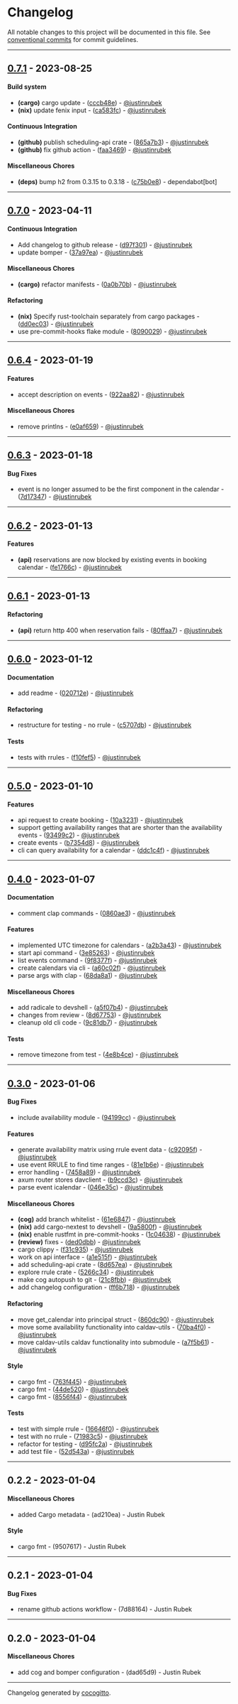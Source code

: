 # Changelog
All notable changes to this project will be documented in this file. See [conventional commits](https://www.conventionalcommits.org/) for commit guidelines.

- - -
## [0.7.1](https://github.com/justinrubek/calendar-scheduler/compare/0.7.0..0.7.1) - 2023-08-25
#### Build system
- **(cargo)** cargo update - ([cccb48e](https://github.com/justinrubek/calendar-scheduler/commit/cccb48e8fe49a40ba0d9fd3cec94c2cc143ed70a)) - [@justinrubek](https://github.com/justinrubek)
- **(nix)** update fenix input - ([ca583fc](https://github.com/justinrubek/calendar-scheduler/commit/ca583fc7f7396cf5fdd3c56347f3fb2160b28943)) - [@justinrubek](https://github.com/justinrubek)
#### Continuous Integration
- **(github)** publish scheduling-api crate - ([865a7b3](https://github.com/justinrubek/calendar-scheduler/commit/865a7b36c55ee591375f0c7e244ce709744085e5)) - [@justinrubek](https://github.com/justinrubek)
- **(github)** fix github action - ([faa3469](https://github.com/justinrubek/calendar-scheduler/commit/faa34692f9fd3543a88d48d0726f44cc7989bcc8)) - [@justinrubek](https://github.com/justinrubek)
#### Miscellaneous Chores
- **(deps)** bump h2 from 0.3.15 to 0.3.18 - ([c75b0e8](https://github.com/justinrubek/calendar-scheduler/commit/c75b0e884a26717ee823b57082c633cfa69947af)) - dependabot[bot]

- - -

## [0.7.0](https://github.com/justinrubek/calendar-scheduler/compare/0.6.4..0.7.0) - 2023-04-11
#### Continuous Integration
- Add changelog to github release - ([d97f301](https://github.com/justinrubek/calendar-scheduler/commit/d97f3013a01f53f1d6fce37cf30c29017393fbad)) - [@justinrubek](https://github.com/justinrubek)
- update bomper - ([37a97ea](https://github.com/justinrubek/calendar-scheduler/commit/37a97ea67f628a2aae5385c9c6c80cf76dea5e6b)) - [@justinrubek](https://github.com/justinrubek)
#### Miscellaneous Chores
- **(cargo)** refactor manifests - ([0a0b70b](https://github.com/justinrubek/calendar-scheduler/commit/0a0b70bb191d703e3ced1ccd43738ee618fb9822)) - [@justinrubek](https://github.com/justinrubek)
#### Refactoring
- **(nix)** Specify rust-toolchain separately from cargo packages - ([dd0ec03](https://github.com/justinrubek/calendar-scheduler/commit/dd0ec0371852a9ca55981ec20beb0025643963d0)) - [@justinrubek](https://github.com/justinrubek)
- use pre-commit-hooks flake module - ([8090029](https://github.com/justinrubek/calendar-scheduler/commit/8090029dd9b4c7a70ac6e7a19735d379a94ed7fa)) - [@justinrubek](https://github.com/justinrubek)

- - -

## [0.6.4](https://github.com/justinrubek/calendar-scheduler/compare/0.6.3..0.6.4) - 2023-01-19
#### Features
- accept description on events - ([922aa82](https://github.com/justinrubek/calendar-scheduler/commit/922aa82484b3bc6918a3bdc802df1326dcf58bd6)) - [@justinrubek](https://github.com/justinrubek)
#### Miscellaneous Chores
- remove printlns - ([e0af659](https://github.com/justinrubek/calendar-scheduler/commit/e0af659e9e327979352c843e58c84a564e983f82)) - [@justinrubek](https://github.com/justinrubek)

- - -

## [0.6.3](https://github.com/justinrubek/calendar-scheduler/compare/0.6.2..0.6.3) - 2023-01-18
#### Bug Fixes
- event is no longer assumed to be the first component in the calendar - ([7d17347](https://github.com/justinrubek/calendar-scheduler/commit/7d173473fd109cfa0b6cdd6f10bef2c7170637b4)) - [@justinrubek](https://github.com/justinrubek)

- - -

## [0.6.2](https://github.com/justinrubek/calendar-scheduler/compare/0.6.1..0.6.2) - 2023-01-13
#### Features
- **(api)** reservations are now blocked by existing events in booking calendar - ([fe1766c](https://github.com/justinrubek/calendar-scheduler/commit/fe1766cf8151f0a6276ecea3ccc0f2c2da071302)) - [@justinrubek](https://github.com/justinrubek)

- - -

## [0.6.1](https://github.com/justinrubek/calendar-scheduler/compare/0.6.0..0.6.1) - 2023-01-13
#### Refactoring
- **(api)** return http 400 when reservation fails - ([80ffaa7](https://github.com/justinrubek/calendar-scheduler/commit/80ffaa758c87f0dc945c4a8512c50a60ff9b14e9)) - [@justinrubek](https://github.com/justinrubek)

- - -

## [0.6.0](https://github.com/justinrubek/calendar-scheduler/compare/0.5.0..0.6.0) - 2023-01-12
#### Documentation
- add readme - ([020712e](https://github.com/justinrubek/calendar-scheduler/commit/020712e7bf1bdbf8e0af2d91ac71e3018de2f0c3)) - [@justinrubek](https://github.com/justinrubek)
#### Refactoring
- restructure for testing - no rrule - ([c5707db](https://github.com/justinrubek/calendar-scheduler/commit/c5707db154d407a5c38688f814149a5cf6a3450b)) - [@justinrubek](https://github.com/justinrubek)
#### Tests
- tests with rrules - ([f10fef5](https://github.com/justinrubek/calendar-scheduler/commit/f10fef5aeb383363bba003a23abe026900fe899f)) - [@justinrubek](https://github.com/justinrubek)

- - -

## [0.5.0](https://github.com/justinrubek/calendar-scheduler/compare/0.4.0..0.5.0) - 2023-01-10
#### Features
- api request to create booking - ([10a3231](https://github.com/justinrubek/calendar-scheduler/commit/10a32318bb7c82136728cf5b7f9d1de01e33d768)) - [@justinrubek](https://github.com/justinrubek)
- support getting availability ranges that are shorter than the availability events - ([93499c2](https://github.com/justinrubek/calendar-scheduler/commit/93499c20104ba652ad5a17b6bce602a0bab9d3ea)) - [@justinrubek](https://github.com/justinrubek)
- create events - ([b7354d8](https://github.com/justinrubek/calendar-scheduler/commit/b7354d8432b34213886463a2e1a09947f679496b)) - [@justinrubek](https://github.com/justinrubek)
- cli can query availability for a calendar - ([ddc1c4f](https://github.com/justinrubek/calendar-scheduler/commit/ddc1c4f3e0b6e44dac9cae402f8054cad1345e9a)) - [@justinrubek](https://github.com/justinrubek)

- - -

## [0.4.0](https://github.com/justinrubek/calendar-scheduler/compare/0.3.0..0.4.0) - 2023-01-07
#### Documentation
- comment clap commands - ([0860ae3](https://github.com/justinrubek/calendar-scheduler/commit/0860ae3e47b678dbc65e751b56d454531067899b)) - [@justinrubek](https://github.com/justinrubek)
#### Features
- implemented UTC timezone for calendars - ([a2b3a43](https://github.com/justinrubek/calendar-scheduler/commit/a2b3a43c488a999b69aa27bad6a022a97b4a7234)) - [@justinrubek](https://github.com/justinrubek)
- start api command - ([3e85263](https://github.com/justinrubek/calendar-scheduler/commit/3e85263cd98608cd6018fec8859ebb244ccb3ba2)) - [@justinrubek](https://github.com/justinrubek)
- list events command - ([9f8377f](https://github.com/justinrubek/calendar-scheduler/commit/9f8377f80a55926bb77cf19e574d8cce1741fc18)) - [@justinrubek](https://github.com/justinrubek)
- create calendars via cli - ([a60c02f](https://github.com/justinrubek/calendar-scheduler/commit/a60c02fe2f9028a898b7d094cf95825de23d56a0)) - [@justinrubek](https://github.com/justinrubek)
- parse args with clap - ([68da8a1](https://github.com/justinrubek/calendar-scheduler/commit/68da8a1219608c5f4eb2275db89c311cfd1b2f67)) - [@justinrubek](https://github.com/justinrubek)
#### Miscellaneous Chores
- add radicale to devshell - ([a5f07b4](https://github.com/justinrubek/calendar-scheduler/commit/a5f07b4c16d8a33706e5e6c57162f3db3bf28b47)) - [@justinrubek](https://github.com/justinrubek)
- changes from review - ([8d67753](https://github.com/justinrubek/calendar-scheduler/commit/8d677535ea0391df821807d2955ee87a29c16db9)) - [@justinrubek](https://github.com/justinrubek)
- cleanup old cli code - ([9c81db7](https://github.com/justinrubek/calendar-scheduler/commit/9c81db74c0eec6080879baea4dc8676cc6229218)) - [@justinrubek](https://github.com/justinrubek)
#### Tests
- remove timezone from test - ([4e8b4ce](https://github.com/justinrubek/calendar-scheduler/commit/4e8b4cee010f4db6a43580a5e5772af180d35bf8)) - [@justinrubek](https://github.com/justinrubek)

- - -

## [0.3.0](https://github.com/justinrubek/calendar-scheduler/compare/0.2.2..0.3.0) - 2023-01-06
#### Bug Fixes
- include availability module - ([94199cc](https://github.com/justinrubek/calendar-scheduler/commit/94199cc150b1a0440679b85d35080d8e3acf84f3)) - [@justinrubek](https://github.com/justinrubek)
#### Features
- generate availability matrix using rrule event data - ([c92095f](https://github.com/justinrubek/calendar-scheduler/commit/c92095fb610a01328c630aa98344658e45e6cbf3)) - [@justinrubek](https://github.com/justinrubek)
- use event RRULE to find time ranges - ([81e1b6e](https://github.com/justinrubek/calendar-scheduler/commit/81e1b6e18f331cf8628add154e84897c78ce3c92)) - [@justinrubek](https://github.com/justinrubek)
- error handling - ([7458a89](https://github.com/justinrubek/calendar-scheduler/commit/7458a89de31eaaef5800ccbbe469d21a291cd9cb)) - [@justinrubek](https://github.com/justinrubek)
- axum router stores davclient - ([b9ccd3c](https://github.com/justinrubek/calendar-scheduler/commit/b9ccd3c601ac37e12f1645f8b87856a1225f59bc)) - [@justinrubek](https://github.com/justinrubek)
- parse event icalendar - ([046e35c](https://github.com/justinrubek/calendar-scheduler/commit/046e35c5ce7507138938e469b7405d5ae7722a3f)) - [@justinrubek](https://github.com/justinrubek)
#### Miscellaneous Chores
- **(cog)** add branch whitelist - ([61e6847](https://github.com/justinrubek/calendar-scheduler/commit/61e6847c751b1245fffcd517387c2d4b0eb47abc)) - [@justinrubek](https://github.com/justinrubek)
- **(nix)** add cargo-nextest to devshell - ([9a5800f](https://github.com/justinrubek/calendar-scheduler/commit/9a5800fe75113f1107bbfa9603de46ee1e7f08c1)) - [@justinrubek](https://github.com/justinrubek)
- **(nix)** enable rustfmt in pre-commit-hooks - ([1c04638](https://github.com/justinrubek/calendar-scheduler/commit/1c04638b6906845c0b0f41a3e08e6caed633aa5f)) - [@justinrubek](https://github.com/justinrubek)
- **(review)** fixes - ([ded0dbb](https://github.com/justinrubek/calendar-scheduler/commit/ded0dbb1f49303d94cd00c851e953f98f3670d8b)) - [@justinrubek](https://github.com/justinrubek)
- cargo clippy - ([f31c935](https://github.com/justinrubek/calendar-scheduler/commit/f31c935b96d749bba2d2642eaa275ac362862a80)) - [@justinrubek](https://github.com/justinrubek)
- work on api interface - ([a1e515f](https://github.com/justinrubek/calendar-scheduler/commit/a1e515f219db6cdbd43a6a6ef0a6e848852db9a1)) - [@justinrubek](https://github.com/justinrubek)
- add scheduling-api crate - ([8d657ea](https://github.com/justinrubek/calendar-scheduler/commit/8d657eac1f605273618a355044e36ea1547b6f10)) - [@justinrubek](https://github.com/justinrubek)
- explore rrule crate - ([5266c34](https://github.com/justinrubek/calendar-scheduler/commit/5266c34aaae1505dced2924c6d97c0eabb26bb2e)) - [@justinrubek](https://github.com/justinrubek)
- make cog autopush to git - ([21c8fbb](https://github.com/justinrubek/calendar-scheduler/commit/21c8fbb9b8a3cc0e783b7718801323fb93b2ae43)) - [@justinrubek](https://github.com/justinrubek)
- add changelog configuration - ([ff6b718](https://github.com/justinrubek/calendar-scheduler/commit/ff6b718e80e81027a7a8d442b3174ef50618f29d)) - [@justinrubek](https://github.com/justinrubek)
#### Refactoring
- move get_calendar into principal struct - ([860dc90](https://github.com/justinrubek/calendar-scheduler/commit/860dc906c8e403e573ab3ae0803a5be3fed96ac0)) - [@justinrubek](https://github.com/justinrubek)
- move some availability functionality into caldav-utils - ([70ba4f0](https://github.com/justinrubek/calendar-scheduler/commit/70ba4f00a876222bbf936a3074acdde5b7af9b05)) - [@justinrubek](https://github.com/justinrubek)
- move caldav-utils caldav functionality into submodule - ([a7f5b61](https://github.com/justinrubek/calendar-scheduler/commit/a7f5b619dcbbf2bb24c84e70b53aa06c648d831b)) - [@justinrubek](https://github.com/justinrubek)
#### Style
- cargo fmt - ([763f445](https://github.com/justinrubek/calendar-scheduler/commit/763f445c4463045fd413b0d439eb62c1d54d01bb)) - [@justinrubek](https://github.com/justinrubek)
- cargo fmt - ([44de520](https://github.com/justinrubek/calendar-scheduler/commit/44de520eba00b7573065cb983b9ab7ff04d7ada8)) - [@justinrubek](https://github.com/justinrubek)
- cargo fmt - ([8556f44](https://github.com/justinrubek/calendar-scheduler/commit/8556f44f905cb50fb760f777984affe7b91005d1)) - [@justinrubek](https://github.com/justinrubek)
#### Tests
- test with simple rrule - ([16646f0](https://github.com/justinrubek/calendar-scheduler/commit/16646f0e6353c813a256d42696df29e5e638371f)) - [@justinrubek](https://github.com/justinrubek)
- test with no rrule - ([71983c5](https://github.com/justinrubek/calendar-scheduler/commit/71983c5496e68ef7d7d1d80d03d4ed03ff75e88b)) - [@justinrubek](https://github.com/justinrubek)
- refactor for testing - ([d95fc2a](https://github.com/justinrubek/calendar-scheduler/commit/d95fc2a502eb522e3d5c3a6626261a162b7a6acc)) - [@justinrubek](https://github.com/justinrubek)
- add test file - ([52d543a](https://github.com/justinrubek/calendar-scheduler/commit/52d543a12a8f0b082eac8c1ee0d808d86f1cc2c7)) - [@justinrubek](https://github.com/justinrubek)

- - -

## 0.2.2 - 2023-01-04
#### Miscellaneous Chores
- added Cargo metadata - (ad210ea) - Justin Rubek
#### Style
- cargo fmt - (9507617) - Justin Rubek

- - -

## 0.2.1 - 2023-01-04
#### Bug Fixes
- rename github actions workflow - (7d88164) - Justin Rubek

- - -

## 0.2.0 - 2023-01-04
#### Miscellaneous Chores
- add cog and bomper configuration - (dad65d9) - Justin Rubek

- - -

Changelog generated by [cocogitto](https://github.com/cocogitto/cocogitto).
